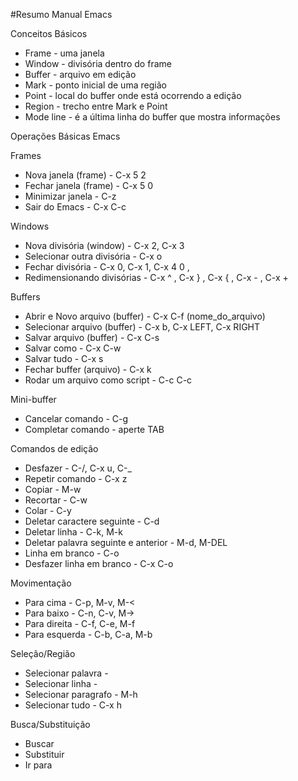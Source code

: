 #Resumo Manual Emacs

Conceitos Básicos
- Frame - uma janela
- Window - divisória dentro do frame
- Buffer - arquivo em edição
- Mark - ponto inicial de uma região
- Point - local do buffer onde está ocorrendo a edição
- Region - trecho entre Mark e Point
- Mode line - é a última linha do buffer que mostra informações

Operações Básicas Emacs

Frames
- Nova janela (frame) - C-x 5 2
- Fechar janela (frame) - C-x 5 0
- Minimizar janela - C-z
- Sair do Emacs - C-x C-c

Windows
- Nova divisória (window) - C-x 2, C-x 3
- Selecionar outra divisória - C-x o
- Fechar divisória - C-x 0, C-x 1, C-x 4 0 , 
- Redimensionando divisórias - C-x ^ , C-x } , C-x { , C-x - , C-x +

Buffers
- Abrir e Novo arquivo (buffer) - C-x C-f (nome_do_arquivo)
- Selecionar arquivo (buffer) - C-x b, C-x LEFT, C-x RIGHT
- Salvar arquivo (buffer) - C-x C-s
- Salvar como - C-x C-w
- Salvar tudo - C-x s
- Fechar buffer (arquivo) - C-x k
- Rodar um arquivo como script - C-c C-c

Mini-buffer
- Cancelar comando - C-g
- Completar comando - aperte TAB


Comandos de edição
- Desfazer - C-/, C-x u, C-_
- Repetir comando - C-x z 
- Copiar - M-w
- Recortar - C-w
- Colar - C-y
- Deletar caractere seguinte - C-d
- Deletar linha - C-k, M-k
- Deletar palavra seguinte e anterior - M-d, M-DEL
- Linha em branco - C-o
- Desfazer linha em branco - C-x C-o

Movimentação
- Para cima - C-p, M-v, M-<
- Para baixo - C-n, C-v, M->
- Para direita - C-f, C-e, M-f
- Para esquerda - C-b, C-a, M-b

Seleção/Região
- Selecionar palavra - 
- Selecionar linha - 
- Selecionar paragrafo - M-h
- Selecionar tudo - C-x h

Busca/Substituição
- Buscar
- Substituir
- Ir para
